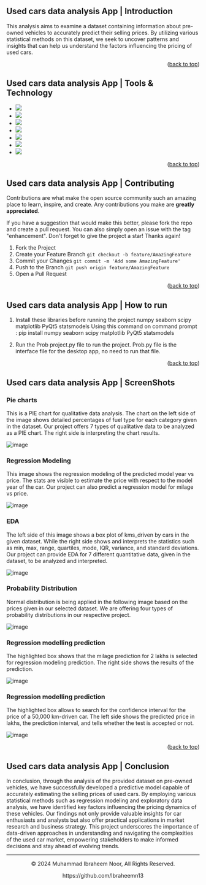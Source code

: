 <a name="readme-top"></a>
## Used cars data analysis App | Introduction

This analysis aims to examine a dataset containing information about pre-owned vehicles to accurately predict their selling prices. By utilizing various statistical methods on this dataset, we seek to uncover patterns and insights that can help us understand the factors influencing the pricing of used cars. 

<p align="right">(<a href="#readme-top">back to top</a>)</p>

## Used cars data analysis App | Tools & Technology
* <img src="https://img.shields.io/badge/Python-3776AB.svg?style=for-the-badge&logo=Python&logoColor=white" />
* <img src="https://img.shields.io/badge/Matplotlib-%23ffffff.svg?style=for-the-badge&logo=Matplotlib&logoColor=black" />
* <img src="https://img.shields.io/badge/SciPy-8CAAE6.svg?style=for-the-badge&logo=SciPy&logoColor=white" />
* <img src="https://img.shields.io/badge/pandas-150458.svg?style=for-the-badge&logo=pandas&logoColor=white" />
* <img src="https://img.shields.io/badge/NumPy-013243.svg?style=for-the-badge&logo=NumPy&logoColor=white" />
* <img src="https://img.shields.io/badge/Qt-41CD52.svg?style=for-the-badge&logo=Qt&logoColor=white" />
* <img src="https://img.shields.io/badge/Visual_Studio_Code-0078D4?style=for-the-badge&logo=visual%20studio%20code&logoColor=white" />

<p align="right">(<a href="#readme-top">back to top</a>)</p>

## Used cars data analysis App | Contributing

Contributions are what make the open source community such an amazing place to learn, inspire, and create. Any contributions you make are **greatly appreciated**.

If you have a suggestion that would make this better, please fork the repo and create a pull request. You can also simply open an issue with the tag "enhancement".
Don't forget to give the project a star! Thanks again!

1. Fork the Project
2. Create your Feature Branch `git checkout -b feature/AmazingFeature`
3. Commit your Changes `git commit -m 'Add some AmazingFeature'`
4. Push to the Branch `git push origin feature/AmazingFeature`
5. Open a Pull Request

<p align="right">(<a href="#readme-top">back to top</a>)</p>

## Used cars data analysis App | How to run

1)  Install these libraries before running the project
	numpy
	seaborn
	scipy
	matplotlib
	PyQt5
 statsmodels
      Using this command on command prompt : pip install numpy seaborn scipy matplotlib PyQt5 statsmodels

3)  Run the Prob project.py file to run the project. Prob.py file is the interface file for the desktop app, no need to run that file.


<p align="right">(<a href="#readme-top">back to top</a>)</p>

## Used cars data analysis App | ScreenShots
 
  ### Pie charts
  This is a PIE chart for qualitative data analysis. The chart on the left side of the image shows detailed percentages of fuel type for each category given in the dataset. Our project offers 7 types of qualitative data to be analyzed as a PIE chart. The right side is interpreting the chart results.
  
  ![image](https://github.com/Ibraheemn13/Analysis-of-used-cars-dataset/assets/68946009/c7fb5287-8bd1-44b6-946f-4918d85de48a)


  ### Regression Modeling
  This image shows the regression modeling of the predicted model year vs price. The stats are visible to estimate the price with respect to the model year of the car. Our project can also predict a regression model for milage vs price.
  
  ![image](https://github.com/Ibraheemn13/Analysis-of-used-cars-dataset/assets/68946009/3ff0bc5c-9695-4e09-a093-b217af55f7ab)


  ### EDA
  The left side of this image shows a box plot of kms_driven by cars in the given dataset. While the right side shows and interprets the statistics such as min, max, range, quartiles, mode, IQR, variance, and standard deviations. Our project can provide EDA for 7 different quantitative data, given in the dataset, to be analyzed and interpreted.
  
  ![image](https://github.com/Ibraheemn13/Analysis-of-used-cars-dataset/assets/68946009/7ab5c1f3-1c9f-46e5-b10e-c3e041f4f590)


  ### Probability Distribution
  Normal distribution is being applied in the following image based on the prices given in our selected dataset. We are offering four types of probability distributions in our respective project.
  
  ![image](https://github.com/Ibraheemn13/Analysis-of-used-cars-dataset/assets/68946009/7a0503e1-14f4-41f6-aad9-f5cc861029b7)


  ### Regression modelling prediction
  The highlighted box shows that the milage prediction for 2 lakhs is selected for regression modeling prediction. The right side shows the results of the prediction. 

  ![image](https://github.com/Ibraheemn13/Analysis-of-used-cars-dataset/assets/68946009/38c3e57c-f86c-4fff-9604-1c1d6072647c)


  ### Regression modelling prediction
  The highlighted box allows to search for the confidence interval for the price of a 50,000 km-driven car. The left side shows the predicted price in lakhs, the prediction interval, and tells whether the test is accepted or not. 

  ![image](https://github.com/Ibraheemn13/Analysis-of-used-cars-dataset/assets/68946009/922a9d48-2ecc-4383-90b0-e93a870ab9f0)


<p align="right">(<a href="#readme-top">back to top</a>)</p>


## Used cars data analysis App | Conclusion
In conclusion, through the analysis of the provided dataset on pre-owned vehicles, we have successfully developed a predictive model capable of accurately estimating the selling prices of used cars. By employing various statistical methods such as regression modeling and exploratory data analysis, we have identified key factors influencing the pricing dynamics of these vehicles. Our findings not only provide valuable insights for car enthusiasts and analysts but also offer practical applications in market research and business strategy. This project underscores the importance of data-driven approaches in understanding and navigating the complexities of the used car market, empowering stakeholders to make informed decisions and stay ahead of evolving trends. 

---
<p align="center"> © 2024 Muhammad Ibraheem Noor, All Rights Reserved. </p>
<p align="center">
https://github.com/Ibraheemn13
</p>

